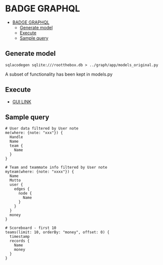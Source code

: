 # BADGE GRAPHQL

- [BADGE GRAPHQL](#badge-graphql)
  - [Generate model](#generate-model)
  - [Execute](#execute)
  - [Sample query](#sample-query)

## Generate model
`sqlacodegen sqlite:///rootthebox.db > ../graph/app/models_original.py`

A subset of functionality has been kept in models.py

## Execute 
- [GUI LINK](http://localhost:7007/graphql)

## Sample query

```
# User data filtered by User note
me(where: {note: "xxx"}) {
  Handle
  Name
  team {
    Name
  }
}
```
```
# Team and teammate info filtered by User note
myteam(where: {note: "xxxx"}) {
  Name
  Motto
  user {
    edges {
      node {
        Name
      }
    }
  }
  money
}
```
```
# Scoreboard - first 10
teams(limit: 10, orderBy: "money", offset: 0) {
  timestamp
  records {
    Name
    money
  }
}
```
